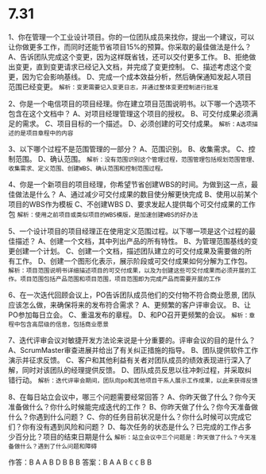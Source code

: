 # 7.31

1、你在管理一个工业设计项目。你的一位团队成员来找你，提出一个建议，可以让你做更多工作，而同时还能节省项目15%的预算。你采取的最佳做法是什么？
A、告诉团队完成这个变更，因为这样既省钱，还可以交付更多工作。
B、拒绝做出变更，直到变更请求已经记入文档，并完成了变更控制。
C、描述考虑这个变更，因为它会影响基线。
D、完成一个成本效益分析，然后确保通知发起人项目范围已经变更。
`解析：变更需要记入变更日志，并通过整体变更控制进行批准`

2、你是一个电信项目的项目经理。你在建立项目范围说明书。以下哪一个选项不包含在这个文档中？
A、对项目经理管理这个项目的授权。
B、可交付成果必须满足的需求。
C、项目目标的一个描述。
D、必须创建的可交付成果。
`解析：A选项描述的是项目章程中的内容`

3、以下哪个过程不是范围管理的一部分？
A、范围识别。
B、收集需求。
C、控制范围。
D、确认范围。
`解析：没有范围识别这个管理过程，范围管理包括规划范围管理、收集需求、定义范围、创建WBS、确认范围和控制范围过程。`

4、你是一个新项目的项目经理，你希望节省创建WBS的时间。为做到这一点，最佳做法是什么？
A、通过减少可交付成果的数目使分解更快完成
B、使用以前某个项目的WBS作为模板
C、不创建WBS
D、要求发起人提供每个可交付成果的工作包
`解析：使用之前项目或类似项目的WBS模版，是加速创建WBS的好办法`

5、一个设计项目的项目经理正在使用定义范围过程。以下哪一项是这个过程的最佳描述？
A、创建一个文档，其中列出产品的所有特性。
B、为管理范围基线的变更创建一个计划。
C、创建一个文档，描述团队建立的可交付成果及需要做的所有工作。
D、创建一个图形化表示，展示阶段或可交付成果如何分解为工作包。
`解析：项目范围说明书详细描述项目的可交付成果，以及为创建这些可交付成果而必须开展的工作。项目范围包括产品范围和项目范围，项目范围即为完成产品而需要开展的工作`

6、在一次迭代回顾会议上，PO告诉团队成员他们的交付物不符合商业愿景, 团队应该怎么做，来确保将来的发布符合需求？
A、更频繁的客户评审会议。
B、让PO参加每日立会。
C、重温发布的章程。
D、和PO召开更频繁的会议。
`解析：章程中包含高层级的信息，包括商业愿景`

7、迭代评审会议对敏捷开发方法论来说是十分重要的。评审会议的目的是什么？
A、ScrumMaster审查进展并给出了有关纠正措施的指导。
B、团队提供软件工作演示并征求反馈。
C、客户和其他利益有关者对团队成员的绩效表现进行深入了解，同时对该团队的经理提供反馈。
D、团队成员反思以往冲刺过程，并采取纠错行动。
`解析：迭代评审会期间，团队向po和其他项目干系人展示工作成果，以此来获得反馈`

8、在每日站立会议中，哪三个问题需要经常回答？
A、你昨天做了什么？你今天准备做什么？你什么时候能完成迭代的工作？
B、你昨天做了什么？你今天准备做什么？你遇到什么问题？
C、你的任务目前状况是什么？你什么时候可以完成它们？你有没有遇到风险和问题？
D、每次任务的状态是什么？已完成的工作占多少百分比？项目的结束日期是什么
`解析：站立会议中三个问题是：昨天做了什么？今天准备做什么？遇到了什么问题和障碍`

作答：B A A B  D   B  B B
答案：B A A B `C` `C` B B
